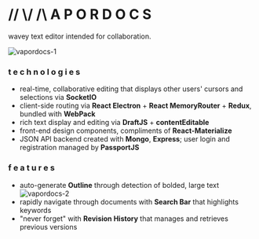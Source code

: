# // \\/ /\ A P O R D O C S
wavey text editor intended for collaboration.

![vapordocs-1](https://j.gifs.com/OyyRLY.gif)

### t e c h n o l o g i e s
- real-time, collaborative editing that displays other users' cursors and selections via **SocketIO**
- client-side routing via **React Electron** + **React MemoryRouter** + **Redux**, bundled with **WebPack**
- rich text display and editing via **DraftJS** + **contentEditable**
- front-end design components, compliments of **React-Materialize**
- JSON API backend created with **Mongo**, **Express**; user login and registration managed by **PassportJS**

### f e a t u r e s
- auto-generate **Outline** through detection of bolded, large text
![vapordocs-2](https://j.gifs.com/4RRJVV.gif)
- rapidly navigate through documents with **Search Bar** that highlights keywords
- "never forget" with **Revision History** that manages and retrieves previous versions
